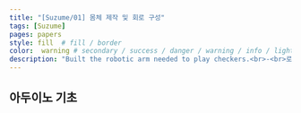 ```yaml
---
title: "[Suzume/01] 몸체 제작 및 회로 구성"
tags: [Suzume]
pages: papers
style: fill  # fill / border 
color:  warning # secondary / success / danger / warning / info / light / dark
description: "Built the robotic arm needed to play checkers.<br>-<br>로봇팔을 제어할 때 필요한 회로를 제작했다."
---
```


## 아두이노 기초 
